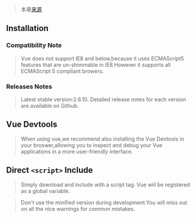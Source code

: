 > 本章[来源](https://vuejs.org/v2/guide/installation.html)  

## Installation 
### Compatibility Note 
> Vue does not support IE8 and below,because it uses ECMAScript5 features that are un-shimmable in IE8.However it supports all ECMAScript 5 compliant browers.  
### Releases Notes
> Latest stable version:2.6.10.
> Detailed release notes for each version are available on Github.  

## Vue Devtools
> When using vue,we recommend also installing the Vue Devtools in your broswer,allowing you to inspect and debug your Vue applications in a more user-friendly interface.   

## Direct `<script>` Include
> Simply download and include with a script tag. Vue wiil be registered as a global variable.   

> Don't use the minified version during development.You will miss out on all the nice warnings for common mistakes.